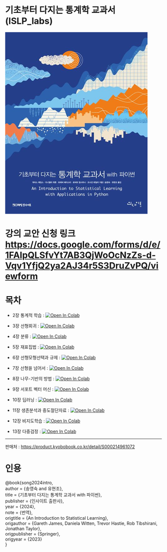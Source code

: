 # 기초부터 다지는 통계학 교과서(ISLP_labs)
<img src="cover.jpg">

# 강의 교안 신청 링크 https://docs.google.com/forms/d/e/1FAIpQLSfvYt7AB3QjWoOcNzZs-d-Vqv1YfjQ2ya2AJ34r5S3DruZvPQ/viewform

    
# 목차

- 2장 통계적 학습 : 
[![Open In Colab](https://colab.research.google.com/assets/colab-badge.svg)](https://colab.research.google.com/github/KoISLP/lab/blob/main/Ch02-statlearn-lab.ipynb)  


- 3장 선형회귀 : 
[![Open In Colab](https://colab.research.google.com/assets/colab-badge.svg)](https://colab.research.google.com/github/KoISLP/lab/blob/main/Ch03-linreg-lab.ipynb)  

- 4장 분류 : 
[![Open In Colab](https://colab.research.google.com/assets/colab-badge.svg)](https://colab.research.google.com/github/KoISLP/lab/blob/main/Ch04-classification-lab.ipynb)  

- 5장 재표집법 : 
[![Open In Colab](https://colab.research.google.com/assets/colab-badge.svg)](https://colab.research.google.com/github/KoISLP/lab/blob/main/Ch05-resample-lab.ipynb)  

- 6장 선형모형선택과 규제 : 
[![Open In Colab](https://colab.research.google.com/assets/colab-badge.svg)](https://colab.research.google.com/github/KoISLP/lab/blob/main/Ch06-varselect-lab.ipynb/)  

- 7장 선형을 넘어서 : 
[![Open In Colab](https://colab.research.google.com/assets/colab-badge.svg)](https://colab.research.google.com/github/KoISLP/lab/blob/main/Ch07-nonlin-lab.ipynb)  

- 8장 나무-기반의 방법 : 
[![Open In Colab](https://colab.research.google.com/assets/colab-badge.svg)](https://colab.research.google.com/github/KoISLP/lab/blob/main/Ch08-baggboost-lab.ipynb)  

- 9장 서포트 벡터 머신 : 
[![Open In Colab](https://colab.research.google.com/assets/colab-badge.svg)](https://colab.research.google.com/github/KoISLP/lab/blob/main/Ch09-svm-lab.ipynb)  

- 10장 딥러닝 : 
[![Open In Colab](https://colab.research.google.com/assets/colab-badge.svg)](https://colab.research.google.com/github/KoISLP/lab/blob/main/Ch10-deeplearning-lab.ipynb)  

- 11장 생존분석과 중도절단자료 : 
[![Open In Colab](https://colab.research.google.com/assets/colab-badge.svg)](https://colab.research.google.com/github/KoISLP/lab/blob/main/Ch11-surv-lab.ipynb)  

- 12장 비지도학습 : 
[![Open In Colab](https://colab.research.google.com/assets/colab-badge.svg)](https://colab.research.google.com/github/KoISLP/lab/blob/main/Ch12-unsup-lab.ipynb)   

- 13장 다중검정 : 
[![Open In Colab](https://colab.research.google.com/assets/colab-badge.svg)](https://colab.research.google.com/github/KoISLP/lab/blob/main/Ch13-multiple-lab.ipynb)

---------------------------------------------

판매처 : https://product.kyobobook.co.kr/detail/S000214961072


# 인용               
@book{song2024intro,           
  author    = {송영숙 and 유현조},            
  title     = {기초부터 다지는 통계학 교과서 with 파이썬},     
  publisher = {인사이트 출판사},    
  year      = {2024},    
  note      = {번역},      
  origtitle = {An Introduction to Statistical Learning},    
  origauthor = {Gareth James, Daniela Witten, Trevor Hastie, Rob Tibshirani, Jonathan Taylor},    
  origpublisher = {Springer},    
  origyear  = {2023}    
}    

